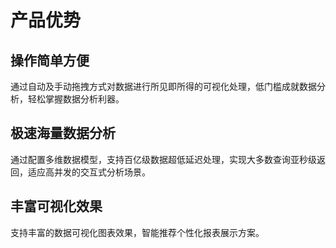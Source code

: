 # 产品优势

## 操作简单方便

通过自动及手动拖拽方式对数据进行所见即所得的可视化处理，低门槛成就数据分析，轻松掌握数据分析利器。

## 极速海量数据分析

通过配置多维数据模型，支持百亿级数据超低延迟处理，实现大多数查询亚秒级返回，适应高并发的交互式分析场景。

## 丰富可视化效果
支持丰富的数据可视化图表效果，智能推荐个性化报表展示方案。
